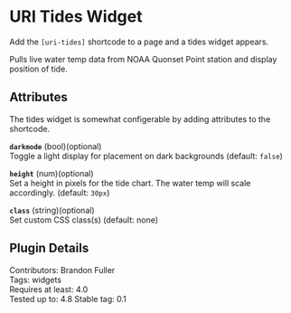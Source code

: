 # URI Tides Widget

Add the `[uri-tides]` shortcode to a page and a tides widget appears.

Pulls live water temp data from NOAA Quonset Point station and display position of tide.

## Attributes

The tides widget is somewhat configerable by adding attributes to the shortcode.  

**`darkmode`** (bool)(optional)  
Toggle a light display for placement on dark backgrounds (default: `false`)

**`height`** (num)(optional)  
Set a height in pixels for the tide chart. The water temp will scale accordingly. (default: `30px`)

**`class`** (string)(optional)  
Set custom CSS class(s) (default: none)

## Plugin Details

Contributors: Brandon Fuller  
Tags: widgets  
Requires at least: 4.0  
Tested up to: 4.8 
Stable tag: 0.1  